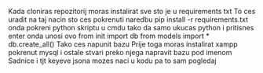 Kada cloniras repozitorij moras instalirat sve sto je u requirements txt
To ces uradit na taj nacin sto ces pokrenuti naredbu pip install -r requirements.txt
onda pokreni python skriptu u cmdu tako da samo ukucas python i pritisnes enter
onda unosi ovo
from init import db
from models import \*
db.create_all()
Tako ces napunit bazu
Prije toga moras instalirat xampp pokrenut mysql i ostale stvari preko njega napravit bazu pod imenom Sadnice
i tjt keyeve jsona mozes naci u kodu pa to sam pogledaj

